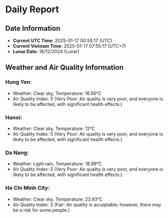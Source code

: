 # Daily Report
## Date Information
- **Current UTC Time**: 2025-01-17 00:55:17 (UTC)
- **Current Vietnam Time**: 2025-01-17 07:55:17 (UTC+7)
- **Lunar Date**: 18/12/2024 (Lunar)

## Weather and Air Quality Information

### Hung Yen:
- Weather: Clear sky, Temperature: 16.56°C
- Air Quality Index: 5 (Very Poor: Air quality is very poor, and everyone is likely to be affected, with significant health effects.)

### Hanoi:
- Weather: Clear sky, Temperature: 12°C
- Air Quality Index: 5 (Very Poor: Air quality is very poor, and everyone is likely to be affected, with significant health effects.)

### Da Nang:
- Weather: Light rain, Temperature: 18.99°C
- Air Quality Index: 5 (Very Poor: Air quality is very poor, and everyone is likely to be affected, with significant health effects.)

### Ho Chi Minh City:
- Weather: Clear sky, Temperature: 23.93°C
- Air Quality Index: 2 (Fair: Air quality is acceptable; however, there may be a risk for some people.)
